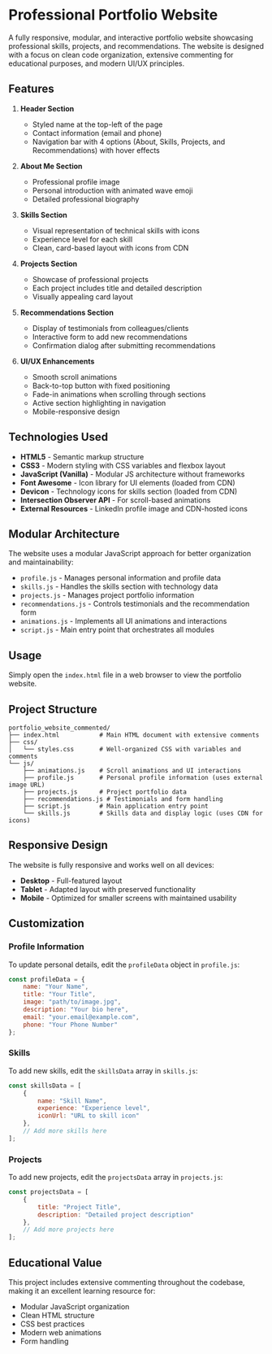 # Professional Portfolio Website

A fully responsive, modular, and interactive portfolio website showcasing professional skills, projects, and recommendations. The website is designed with a focus on clean code organization, extensive commenting for educational purposes, and modern UI/UX principles.

## Features

1. **Header Section**
   - Styled name at the top-left of the page
   - Contact information (email and phone)
   - Navigation bar with 4 options (About, Skills, Projects, and Recommendations) with hover effects

2. **About Me Section**
   - Professional profile image
   - Personal introduction with animated wave emoji
   - Detailed professional biography

3. **Skills Section**
   - Visual representation of technical skills with icons
   - Experience level for each skill
   - Clean, card-based layout with icons from CDN

4. **Projects Section**
   - Showcase of professional projects
   - Each project includes title and detailed description
   - Visually appealing card layout

5. **Recommendations Section**
   - Display of testimonials from colleagues/clients
   - Interactive form to add new recommendations
   - Confirmation dialog after submitting recommendations

6. **UI/UX Enhancements**
   - Smooth scroll animations
   - Back-to-top button with fixed positioning
   - Fade-in animations when scrolling through sections
   - Active section highlighting in navigation
   - Mobile-responsive design

## Technologies Used

- **HTML5** - Semantic markup structure
- **CSS3** - Modern styling with CSS variables and flexbox layout
- **JavaScript (Vanilla)** - Modular JS architecture without frameworks
- **Font Awesome** - Icon library for UI elements (loaded from CDN)
- **Devicon** - Technology icons for skills section (loaded from CDN)
- **Intersection Observer API** - For scroll-based animations
- **External Resources** - LinkedIn profile image and CDN-hosted icons

## Modular Architecture

The website uses a modular JavaScript approach for better organization and maintainability:

- `profile.js` - Manages personal information and profile data
- `skills.js` - Handles the skills section with technology data
- `projects.js` - Manages project portfolio information
- `recommendations.js` - Controls testimonials and the recommendation form
- `animations.js` - Implements all UI animations and interactions
- `script.js` - Main entry point that orchestrates all modules

## Usage

Simply open the `index.html` file in a web browser to view the portfolio website.

## Project Structure

```
portfolio_website_commented/
├── index.html           # Main HTML document with extensive comments
├── css/
│   └── styles.css       # Well-organized CSS with variables and comments
└── js/
    ├── animations.js    # Scroll animations and UI interactions
    ├── profile.js       # Personal profile information (uses external image URL)
    ├── projects.js      # Project portfolio data
    ├── recommendations.js # Testimonials and form handling
    ├── script.js        # Main application entry point
    └── skills.js        # Skills data and display logic (uses CDN for icons)
```

## Responsive Design

The website is fully responsive and works well on all devices:
- **Desktop** - Full-featured layout
- **Tablet** - Adapted layout with preserved functionality
- **Mobile** - Optimized for smaller screens with maintained usability

## Customization

### Profile Information
To update personal details, edit the `profileData` object in `profile.js`:
```javascript
const profileData = {
    name: "Your Name",
    title: "Your Title",
    image: "path/to/image.jpg",
    description: "Your bio here",
    email: "your.email@example.com",
    phone: "Your Phone Number"
};
```

### Skills
To add new skills, edit the `skillsData` array in `skills.js`:
```javascript
const skillsData = [
    { 
        name: "Skill Name", 
        experience: "Experience level",
        iconUrl: "URL to skill icon"
    },
    // Add more skills here
];
```

### Projects
To add new projects, edit the `projectsData` array in `projects.js`:
```javascript
const projectsData = [
    {
        title: "Project Title",
        description: "Detailed project description"
    },
    // Add more projects here
];
```

## Educational Value

This project includes extensive commenting throughout the codebase, making it an excellent learning resource for:
- Modular JavaScript organization
- Clean HTML structure
- CSS best practices
- Modern web animations
- Form handling
